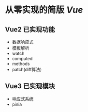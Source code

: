 # 从零实现的简版 *Vue*


## Vue2 已实现功能

- 数据响应式
- 模板解析
- watch
- computed
- methods
- patch(diff算法)


## Vue3 已实现模块

- 响应式系统
- pinia